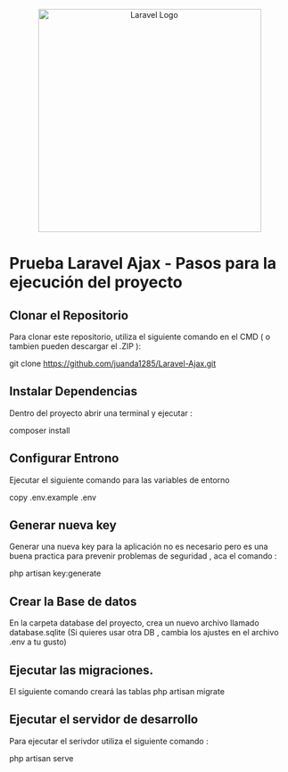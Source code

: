 <p align="center"><a href="https://laravel.com" target="_blank"><img src="https://raw.githubusercontent.com/laravel/art/master/logo-lockup/5%20SVG/2%20CMYK/1%20Full%20Color/laravel-logolockup-cmyk-red.svg" width="400" alt="Laravel Logo"></a></p>

# Prueba Laravel Ajax -  Pasos para la ejecución del proyecto



## Clonar el Repositorio

Para clonar este repositorio, utiliza el siguiente comando en el CMD ( o tambien pueden descargar el .ZIP ):

git clone https://github.com/juanda1285/Laravel-Ajax.git

## Instalar Dependencias 

Dentro del proyecto abrir una terminal y ejecutar : 

composer install

## Configurar Entrono

Ejecutar el siguiente comando para las variables de entorno 

copy .env.example .env

## Generar nueva key

Generar una nueva key para la aplicación no es necesario pero es una buena practica para prevenir problemas de seguridad , aca el comando : 

php artisan key:generate

## Crear la Base de datos

En la carpeta database del proyecto, crea un nuevo archivo llamado database.sqlite
(Si quieres usar otra DB , cambia los ajustes en el archivo .env a tu gusto)

## Ejecutar las migraciones.

El siguiente comando creará las tablas 
php artisan migrate

## Ejecutar el servidor de desarrollo

Para ejecutar el serivdor utiliza el siguiente comando : 

php artisan serve


